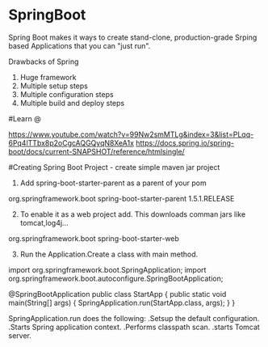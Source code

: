 # SpringBoot

Spring Boot makes it ways to create stand-clone, production-grade Srping based Applications that you can "just run".

Drawbacks of Spring

1. Huge framework
2. Multiple  setup steps
3. Multiple configuration steps
4. Multiple build and deploy steps

#Learn @

https://www.youtube.com/watch?v=99Nw2smMTLg&index=3&list=PLqq-6Pq4lTTbx8p2oCgcAQGQyqN8XeA1x
https://docs.spring.io/spring-boot/docs/current-SNAPSHOT/reference/htmlsingle/

#Creating Spring Boot Project - create simple maven jar project

1. Add spring-boot-starter-parent as a parent of your pom

<parent>
		<groupId>org.springframework.boot</groupId>
		<artifactId>spring-boot-starter-parent</artifactId>
		<version>1.5.1.RELEASE</version>
</parent>

2. To enable it as a web project add. This downloads comman jars like tomcat,log4j...

<dependency>
			<groupId>org.springframework.boot</groupId>
			<artifactId>spring-boot-starter-web</artifactId>
</dependency>

3. Run the Application.Create a class with main method.

import org.springframework.boot.SpringApplication;
import org.springframework.boot.autoconfigure.SpringBootApplication;

@SpringBootApplication
public class StartApp {
	public static void main(String[] args) {
		SpringApplication.run(StartApp.class, args);
	}
}

SpringApplication.run does the following:
 .Setsup the default configuration.
 .Starts Spring application context.
 .Performs classpath scan.
 .starts Tomcat server.
 





